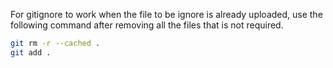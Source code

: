 For gitignore to work when the file to be ignore is already uploaded, use the following command after removing all the files that is not required.
```bash
git rm -r --cached .
git add .
```
